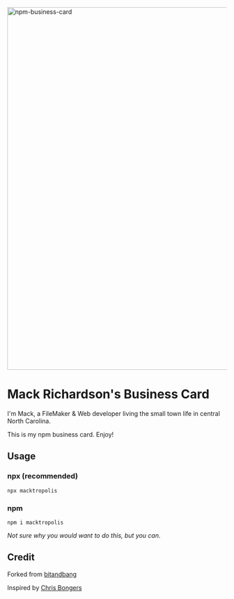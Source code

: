 <img width="833" alt="npm-business-card" src="https://github.com/user-attachments/assets/6cf26601-5862-4405-8e8a-3d8e50903740" />

# Mack Richardson's Business Card

I'm Mack, a FileMaker & Web developer living the small town life in central North Carolina.

This is my npm business card. Enjoy!

## Usage

### npx (recommended)

```
npx macktropolis
```

### npm

```
npm i macktropolis
```

_Not sure why you would want to do this, but you can._

## Credit

Forked from [bitandbang](https://github.com/bnb/bitandbang)

Inspired by [Chris Bongers](https://daily-dev-tips.com/posts/creating-a-business-card-for-the-terminal/)
